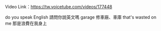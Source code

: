 Video Link：https://tw.voicetube.com/videos/177448


do you speak English    請問你說英文嗎 
garage  修車廠、車庫
that's wasted on me 那是浪費在我身上